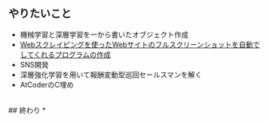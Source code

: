 ## やりたいこと
* 機械学習と深層学習を一から書いたオブジェクト作成
* [Webスクレイピングを使ったWebサイトのフルスクリーンショットを自動でしてくれるプログラムの作成](https://github.com/0-ayano/FullScreenShot_Sites/blob/main/README.md)
* SNS開発
* 深層強化学習を用いて報酬変動型巡回セールスマンを解く
* AtCoderのC埋め

<br>
## 終わり
* 

